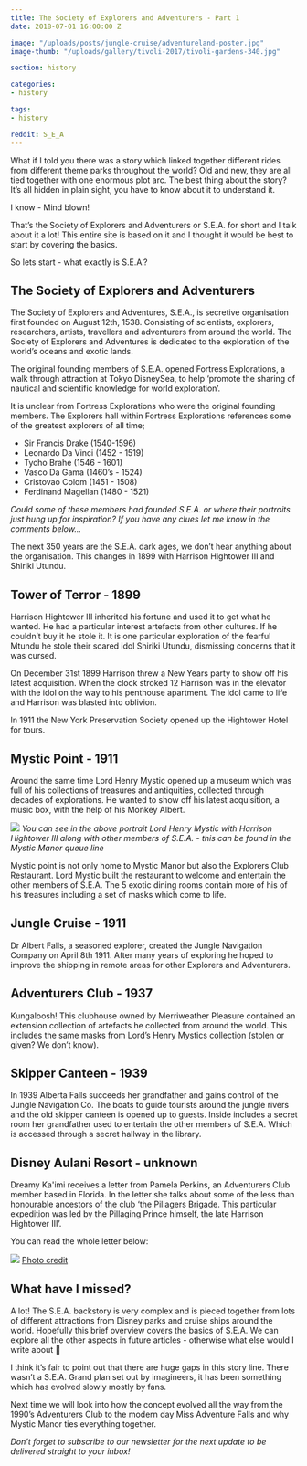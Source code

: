 ```yaml
---
title: The Society of Explorers and Adventurers - Part 1
date: 2018-07-01 16:00:00 Z

image: "/uploads/posts/jungle-cruise/adventureland-poster.jpg"
image-thumb: "/uploads/gallery/tivoli-2017/tivoli-gardens-340.jpg"

section: history

categories:
- history

tags:
- history

reddit: S_E_A
---
```

What if I told you there was a story which linked together different rides from different theme parks throughout the world? Old and new, they are all tied together with one enormous plot arc. The best thing about the story? It’s all hidden in plain sight, you have to know about it to understand it. 

I know - Mind blown! 

That’s the Society of Explorers and Adventurers or S.E.A. for short and I talk about it a lot! This entire site is based on it and I thought it would be best to start by covering the basics.

So lets start - what exactly is S.E.A.? 

## The Society of Explorers and Adventurers
The Society of Explorers and Adventures, S.E.A., is secretive organisation first founded on August 12th, 1538. Consisting of scientists, explorers, researchers, artists, travellers and adventurers from around the world. The Society of Explorers and Adventures is dedicated to the exploration of the world’s oceans and exotic lands.

The original founding members of S.E.A. opened Fortress Explorations, a walk through attraction at Tokyo DisneySea, to help ‘promote the sharing of nautical and scientific knowledge for world exploration’.

It is unclear from Fortress Explorations who were the original founding members. The Explorers hall within Fortress Explorations references some of the greatest explorers of all time;

* Sir Francis Drake (1540-1596)
* Leonardo Da Vinci  (1452 - 1519)
* Tycho Brahe (1546 - 1601)
* Vasco Da Gama (1460’s - 1524)
* Cristovao Colom (1451 - 1508)
* Ferdinand Magellan (1480 - 1521)

*Could some of these members had founded S.E.A. or where their portraits just hung up for inspiration? If you have any clues let me know in the comments below…*

The next 350 years are the S.E.A. dark ages, we don’t hear anything about the organisation. This changes in 1899 with Harrison Hightower III and Shiriki Utundu.

## Tower of Terror - 1899
Harrison Hightower III inherited his fortune and used it to get what he wanted. He had a particular interest artefacts from other cultures. If he couldn’t buy it he stole it. It is one particular exploration of the fearful Mtundu he stole their scared idol Shiriki Utundu, dismissing concerns that it was cursed. 

On December 31st 1899 Harrison threw a New Years party to show off his latest acquisition. When the clock stroked 12 Harrison was in the elevator with the idol on the way to his penthouse apartment. The idol came to life and Harrison was blasted into oblivion.

In 1911 the New York Preservation Society opened up the Hightower Hotel for tours.

## Mystic Point - 1911
Around the same time Lord Henry Mystic opened up a museum which was full of his collections of treasures and antiquities, collected through decades of explorations. He wanted to show off his latest acquisition, a music box, with the help of his Monkey Albert. 

![](2018-07-01-society-of-explorers-and-adventurers-part-1/SocietyPortrait.png)
*You can see in the above portrait Lord Henry Mystic with Harrison Hightower III along with other members of S.E.A. - this can be found in the Mystic Manor queue line*

Mystic point is not only home to Mystic Manor but also the Explorers Club Restaurant. Lord Mystic built the restaurant to welcome and entertain the other members of S.E.A. The 5 exotic dining rooms contain more of his of his treasures including a set of masks which come to life. 

## Jungle Cruise - 1911
Dr Albert Falls, a seasoned explorer, created the Jungle Navigation Company on April 8th 1911. After many years of exploring he hoped to improve the shipping in remote areas for other Explorers and Adventurers.

## Adventurers Club - 1937
Kungaloosh! This clubhouse owned by Merriweather Pleasure contained an extension collection of artefacts he collected from around the world. This includes the same masks from Lord’s Henry Mystics collection (stolen or given? We don’t know).

## Skipper Canteen - 1939
In 1939 Alberta Falls succeeds her grandfather and gains control of the Jungle Navigation Co. The boats to guide tourists around the jungle rivers and the old skipper canteen is opened up to guests. Inside includes a secret room her grandfather used to entertain the other members of S.E.A. Which is accessed through a secret hallway in the library.

## Disney Aulani Resort - unknown
Dreamy Ka'imi receives a letter from Pamela Perkins, an Adventurers Club member based in Florida. In the letter she talks about some of the less than honourable ancestors of the club ‘the Pillagers Brigade. This particular expedition was led by the Pillaging Prince himself, the late Harrison Hightower III’.  

You can read the whole letter below:

![](2018-07-01-society-of-explorers-and-adventurers-part-1/PameliaPerkinsLetter-zpsf5e1dc57.jpg)
[Photo credit](https://discuss.micechat.com/forum/disney-theme-park-news-and-discussion/disneyland-resort/181132-is-shrunken-ned-a-member-of-the-s-e-a)

## What have I missed?
A lot! The S.E.A. backstory is very complex and is pieced together from lots of different attractions from Disney parks and cruise ships around the world. Hopefully this brief overview covers the basics of S.E.A. We can explore all the other aspects in future articles - otherwise what else would I write about 🤔

I think it’s fair to point out that there are huge gaps in this story line. There wasn’t a S.E.A. Grand plan set out by imagineers, it has been something which has evolved slowly mostly by fans.

Next time we will look into how the concept evolved all the way from the 1990’s Adventurers Club to the modern day Miss Adventure Falls and why Mystic Manor ties everything together.

*Don’t forget to subscribe to our newsletter for the next update to be delivered straight to your inbox!*
